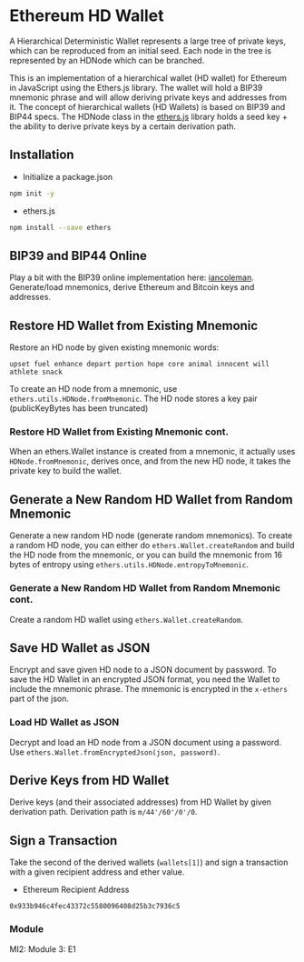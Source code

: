 # Ethereum HD Wallet
A Hierarchical Deterministic Wallet represents a large tree of private keys, which can be reproduced from an initial seed. Each node in the tree is represented by an HDNode which can be branched. 

This is an implementation of a hierarchical wallet (HD wallet) for Ethereum in JavaScript using the Ethers.js library. The wallet will hold a BIP39 mnemonic phrase and will allow deriving private keys and addresses from it. The concept of hierarchical wallets (HD Wallets) is based on BIP39 and BIP44 specs. The HDNode class in the [ethers.js](https://github.com/ethers-io/ethers.js) library holds a seed key + the ability to derive private keys by a certain derivation path.

## Installation
* Initialize a package.json 
```bash
npm init -y
```
* ethers.js
```bash
npm install --save ethers
```
## BIP39 and BIP44 Online 
Play a bit with the BIP39 online implementation here: [iancoleman](https://iancoleman.io/bip39). Generate/load mnemonics, derive Ethereum and Bitcoin keys and addresses. 

## Restore HD Wallet from Existing Mnemonic

Restore an HD node by given existing mnemonic words:
```
upset fuel enhance depart portion hope core animal innocent will athlete snack
```
To create an HD node from a mnemonic, use `ethers.utils.HDNode.fromMnemonic`. The HD node stores a key pair (publicKeyBytes has been truncated)

### Restore HD Wallet from Existing Mnemonic cont.

When an ethers.Wallet instance is created from a mnemonic, it actually uses `HDNode.fromMnemonic`, derives once, and from the new HD node, it takes the private key to build the wallet.

## Generate a New Random HD Wallet from Random Mnemonic
Generate a new random HD node (generate random mnemonics). To create a random HD node, you can either do `ethers.Wallet.createRandom` and build the HD node from the mnemonic, or you can build the mnemonic from 16 bytes of entropy using `ethers.utils.HDNode.entropyToMnemonic`.

### Generate a New Random HD Wallet from Random Mnemonic cont.
Create a random HD wallet using `ethers.Wallet.createRandom`.

## Save HD Wallet as JSON
Encrypt and save given HD node to a JSON document by password. To save the HD Wallet in an encrypted JSON format, you need the Wallet to include the mnemonic phrase. The mnemonic is encrypted in the `x-ethers` part of the json. 

### Load HD Wallet as JSON
Decrypt and load an HD node from a JSON document using a password. Use `ethers.Wallet.fromEncryptedJson(json, password)`.

## Derive Keys from HD Wallet
Derive keys (and their associated addresses) from HD Wallet by given derivation path. Derivation path is `m/44'/60'/0'/0`.

## Sign a Transaction
Take the second of the derived wallets (`wallets[1]`) and sign a transaction with a given recipient address and ether value.
* Ethereum Recipient Address
```
0x933b946c4fec43372c5580096408d25b3c7936c5 
```
### Module
MI2: Module 3: E1
